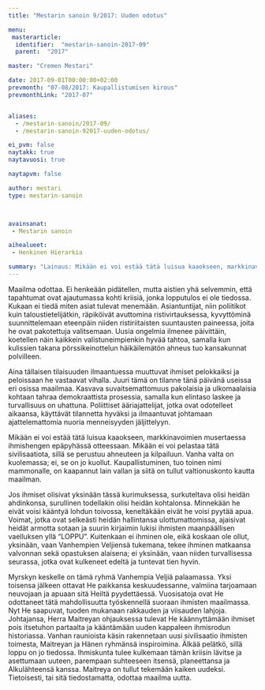 ```yaml
---
title: "Mestarin sanoin 9/2017: Uuden odotus"

menu:
 masterarticle:
  identifier:  "mestarin-sanoin-2017-09"
  parent:  "2017"

master: "Cremen Mestari"

date: 2017-09-01T00:00:00+02:00
prevmonth: "07-08/2017: Kaupallistumisen kirous"
prevmonthLink: "2017-07"


aliases:
  - /mestarin-sanoin/2017-09/
  - /mestarin-sanoin-92017-uuden-odotus/

ei_pvm: false
naytakk: true
naytavuosi: true

naytapvm: false

author: mestari
type: mestarin-sanoin



avainsanat:
 - Mestarin sanoin

aihealueet:
 - Henkinen Hierarkia

summary: "Lainaus: Mikään ei voi estää tätä luisua kaaokseen, markkinavoimien musertaessa ihmishengen epäpyhässä otteessaan. Mikään ei voi pelastaa tätä sivilisaatiota, sillä se perustuu ahneuteen ja kilpailuun."
---
```

<p>Maailma odottaa. Ei henkeään pidätellen, mutta aistien yhä selvemmin, että tapahtumat ovat ajautumassa kohti kriisiä, jonka lopputulos ei ole tiedossa. Kukaan ei tiedä miten asiat tulevat menemään. Asiantuntijat, niin poliitikot kuin taloustietelijätkin, räpiköivät avuttomina ristivirtauksessa, kyvyttöminä suunnittelemaan eteenpäin niiden ristiriitaisten suuntausten paineessa, joita he ovat pakotettuja valitsemaan. Uusia ongelmia ilmenee päivittäin, koetellen näin kaikkein valistuneimpienkin hyvää tahtoa, samalla kun kulissien takana pörssikeinottelun häikäilemätön ahneus tuo kansakunnat polvilleen.</p>
<p>Aina tällaisen tilaisuuden ilmaantuessa muuttuvat ihmiset pelokkaiksi ja peloissaan he vastaavat vihalla. Juuri tämä on tilanne tänä päivänä useissa eri osissa maailmaa. Kasvava suvaitsemattomuus pakolaisia ja ulkomaalaisia kohtaan tahraa demokraattista prosessia, samalla kun elintaso laskee ja turvallisuus on uhattuna. Poliittiset ääriajattelijat, jotka ovat odotelleet aikaansa, käyttävät tilannetta hyväksi ja ilmaantuvat johtamaan ajattelemattomia nuoria menneisyyden jäljittelyyn.</p>
<p>Mikään ei voi estää tätä luisua kaaokseen, markkinavoimien musertaessa ihmishengen epäpyhässä otteessaan. Mikään ei voi pelastaa tätä sivilisaatiota, sillä se perustuu ahneuteen ja kilpailuun. Vanha valta on kuolemassa; ei, se on jo kuollut. Kaupallistuminen, tuo toinen nimi mammonalle, on kaapannut lain vallan ja siitä on tullut valtionuskonto kautta maailman.</p>
<p>Jos ihmiset olisivat yksinään tässä kurimuksessa, surkuteltava olisi heidän ahdinkonsa, surullinen todellakin olisi heidän kohtalonsa. Minnekään he eivät voisi kääntyä lohdun toivossa, keneltäkään eivät he voisi pyytää apua. Voimat, jotka ovat selkeästi heidän hallintansa ulottumattomissa, ajaisivat heidät armotta sotaan ja suurin kirjaimin lukisi ihmisten maanpäällisen vaelluksen yllä “LOPPU”. Kuitenkaan ei ihminen ole, eikä koskaan ole ollut, yksinään, vaan Vanhempien Veljiensä tukemana, tekee ihminen matkaansa valvonnan sekä opastuksen alaisena; ei yksinään, vaan niiden turvallisessa seurassa, jotka ovat kulkeneet edeltä ja tuntevat tien hyvin.</p>
<p>Myrskyn keskelle on tämä ryhmä Vanhempia Veljiä palaamassa. Yksi toisensa jälkeen ottavat He paikkansa keskuudessanne, valmiina tarjoamaan neuvojaan ja apuaan sitä Heiltä pyydettäessä. Vuosisatoja ovat He odottaneet tätä mahdollisuutta työskennellä suoraan ihmisten maailmassa. Nyt He saapuvat, tuoden mukanaan rakkauden ja viisauden lahjoja. Johtajansa, Herra Maitreyan ohjauksessa tulevat He käännyttämään ihmiset pois itsetuhon partaalta ja kääntämään uuden kappaleen ihmisrodun historiassa. Vanhan raunioista käsin rakennetaan uusi sivilisaatio ihmisten toimesta, Maitreyan ja Hänen ryhmänsä inspiroimina. Älkää pelätkö, sillä loppu on jo tiedossa. Ihmiskunta tulee kulkemaan tämän kriisin lävitse ja asettumaan uuteen, parempaan suhteeseen itsensä, planeettansa ja Alkulähteensä kanssa. Maitreya on tullut tekemään kaiken uudeksi. Tietoisesti, tai sitä tiedostamatta, odottaa maailma uutta.</p>